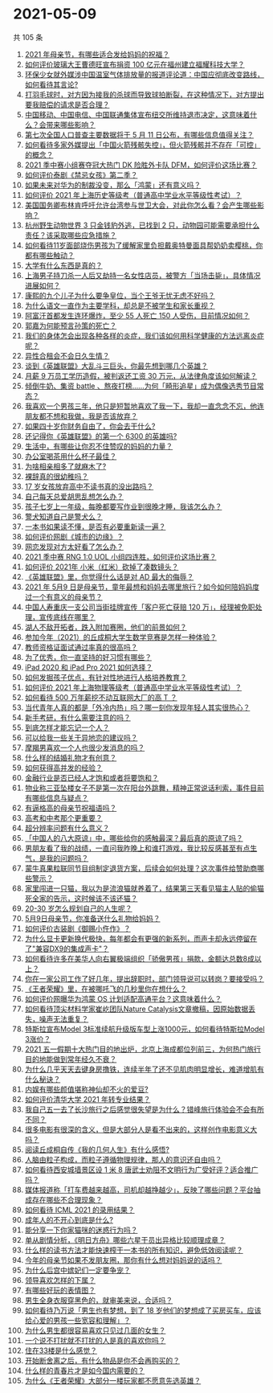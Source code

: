 # 2021-05-09

共 105 条

<!-- BEGIN -->
<!-- 最后更新时间 Sun May 09 2021 13:05:46 GMT+0800 (China Standard Time) -->

1. [2021 年母亲节，有哪些适合发给妈妈的祝福？](https://www.zhihu.com/question/458284693)
2. [如何评价玻璃大王曹德旺宣布捐资 100
   亿元在福州建立福耀科技大学？](https://www.zhihu.com/question/457562649)
3. [环保少女就外媒涉中国温室气体排放量的报道评论道：中国应彻底改变路线，如何看待其言论?](https://www.zhihu.com/question/458454363)
4. [打羽毛球时，对方因为接我的杀球而导致球拍断裂，在这种情况下，对方提出要我赔偿的请求是否合理？](https://www.zhihu.com/question/458085942)
5. [中国移动、中国电信、中国联通集体宣布纽交所维持退市决定，这意味着什么？会带来哪些影响？](https://www.zhihu.com/question/458322456)
6. [第七次全国人口普查主要数据将于 5 月 11
   日公布，有哪些信息值得关注？](https://www.zhihu.com/question/458484293)
7. [如何看待多家外媒提出「中国火箭残骸失控」，但火箭残骸并不存在「可控」的概念？](https://www.zhihu.com/question/458384867)
8. [2021 季中赛小组赛夺冠大热门 DK 险胜外卡队
   DFM，如何评价这场比赛？](https://www.zhihu.com/question/458430509)
9. [如何评价泰剧《禁忌女孩》第二季？](https://www.zhihu.com/question/458258491)
10. [如果未来对华为的制裁没变，那么「鸿蒙」还有意义吗？](https://www.zhihu.com/question/458261749)
11. [如何评价 2021
    年上海历史等级考（普通高中学业水平等级性考试）？](https://www.zhihu.com/question/457916978)
12. [美国国务卿布林肯呼吁允许台湾参与世卫大会，对此你怎么看？会产生哪些影响？](https://www.zhihu.com/question/458323936)
13. [杭州野生动物世界 3 只金钱豹外逃，已找到 2
    只，动物园可能需要承担什么责任？该采取哪些应急措施？](https://www.zhihu.com/question/458351546)
14. [如何看待11岁面部烧伤男孩为了缓解家里负担戴奥特曼面具帮奶奶卖樱桃，你都有哪些触动？](https://www.zhihu.com/question/458441722)
15. [大学有什么东西是真的？](https://www.zhihu.com/question/430807321)
16. [上海男子持刀杀一人后又劫持一名女性店员，被警方「当场击毙」，具体情况进展如何？](https://www.zhihu.com/question/458381524)
17. [康熙的九个儿子为什么要争皇位，当个王爷无忧无虑不好吗？](https://www.zhihu.com/question/359062106)
18. [为什么语文一直作为主要学科，却总是不被学生和家长重视？](https://www.zhihu.com/question/269469146)
19. [阿富汗首都发生连环爆炸，至少 55 人死亡 150
    人受伤，目前情况如何？](https://www.zhihu.com/question/458480026)
20. [郭嘉为何能预言孙策的死亡？](https://www.zhihu.com/question/23022586)
21. [我们的身体怎会出现各种各样的炎症，我们该如何用科学健康的方法远离炎症呢？](https://www.zhihu.com/question/457066503)
22. [异性合租会不会日久生情？](https://www.zhihu.com/question/295424569)
23. [谈到《英雄联盟》大乱斗三巨头，你最先想到哪几个英雄？](https://www.zhihu.com/question/457624791)
24. [月薪 9 万员工学历造假，被判返还工资 30
    万元，从法律角度该如何解读？](https://www.zhihu.com/question/458409677)
25. [倾倒牛奶、集资 battle
    、熬夜打榜……为何「畸形追星」成为偶像选秀节目常态？](https://www.zhihu.com/question/458482372)
26. [我喜欢一个男孩三年，他只是短暂地喜欢了我一下，我却一直念念不忘，他连朋友都不想和我做，我是否该放弃？](https://www.zhihu.com/question/457848299)
27. [如果四十岁你财务自由了，你会去干什么?](https://www.zhihu.com/question/323042685)
28. [还记得你《英雄联盟》的第一个 6300 的英雄吗?](https://www.zhihu.com/question/456821024)
29. [生活中，有哪些让你忍不住赞叹的妈妈的力量？](https://www.zhihu.com/question/458323560)
30. [办公室喝茶用什么杯子最佳？](https://www.zhihu.com/question/21898087)
31. [为啥相亲相多了就麻木了?](https://www.zhihu.com/question/457773878)
32. [裸辞真的很幼稚吗？](https://www.zhihu.com/question/449669673)
33. [17 岁女孩放弃高中不读书真的没出路吗？](https://www.zhihu.com/question/456404042)
34. [自己每天总爱胡思乱想怎么办？](https://www.zhihu.com/question/364386829)
35. [孩子七岁上一年级，每晚都要写作业到很晚才睡，我该怎么办？](https://www.zhihu.com/question/453264257)
36. [警犬知道自己是警犬么？](https://www.zhihu.com/question/286005319)
37. [一本书如果读不懂，是否有必要重新读一遍？](https://www.zhihu.com/question/453840721)
38. [如何评价网剧《城市的边缘》？](https://www.zhihu.com/question/456716874)
39. [网恋发现对方太好看了怎么办？](https://www.zhihu.com/question/441357680)
40. [2021 季中赛 RNG 1:0 UOL
    小组四连胜，如何评价这场比赛？](https://www.zhihu.com/question/458401089)
41. [如何评价 2021年 小米（红米）砍掉了凑数镜头？](https://www.zhihu.com/question/458171647)
42. [《英雄联盟》里，你觉得什么话是对 AD 最大的侮辱？](https://www.zhihu.com/question/457722320)
43. [2021 年 5月9
    日是母亲节，童年最想和妈妈去哪里旅行？如今如何陪妈妈度过一个有意义的母亲节？](https://www.zhihu.com/question/458323851)
44. [中国人寿重庆一支公司当街挂牌宣传「客户死亡获赔 120
    万」，经理被免职处理，宣传底线在哪里？](https://www.zhihu.com/question/458335443)
45. [湖人不敌开拓者，跌入附加赛圈，他们的前景如何？](https://www.zhihu.com/question/458342651)
46. [参加今年（2021）的丘成桐大学生数学竞赛是怎样一种体验？](https://www.zhihu.com/question/458309120)
47. [教师资格证面试通过率真的很高吗？](https://www.zhihu.com/question/435289719)
48. [为了优秀，你一直坚持的好习惯有哪些？](https://www.zhihu.com/question/452488029)
49. [iPad 2020 和 iPad Pro 2021 如何选择？](https://www.zhihu.com/question/458086760)
50. [如何发掘孩子优点，有针对性地进行人格培养教育？](https://www.zhihu.com/question/457172825)
51. [如何评价 2021
    年上海物理等级考（普通高中学业水平等级性考试）？](https://www.zhihu.com/question/457401362)
52. [如何看待 500 万年薪挖不动互联网大厂的高 T ？](https://www.zhihu.com/question/458412368)
53. [当代青年人真的都是「外冷内热」吗？哪一刻你发现年轻人其实很热心？](https://www.zhihu.com/question/457137869)
54. [新手考研，有什么需要注意的吗？](https://www.zhihu.com/question/456566597)
55. [到底怎样才能忘记一个人？](https://www.zhihu.com/question/457192146)
56. [可以给我一些关于异地恋的建议吗？](https://www.zhihu.com/question/455657139)
57. [摩羯男喜欢一个人也很少发消息的吗？](https://www.zhihu.com/question/455456088)
58. [什么样的结婚礼物才有创意？](https://www.zhihu.com/question/21278676)
59. [如何获得高并发的经验？](https://www.zhihu.com/question/40609661)
60. [金融行业是否已经人才饱和或者将要饱和？](https://www.zhihu.com/question/267950320)
61. [物业称三亚坠楼女子不是第一次在阳台外跳舞，精神正常说话利索，事件目前有哪些信息与疑点？](https://www.zhihu.com/question/458317199)
62. [有逼格高的母亲节祝福语吗？](https://www.zhihu.com/question/276955978)
63. [高考和中考那个更重要？](https://www.zhihu.com/question/450457099)
64. [超分辨率问题有什么意义？](https://www.zhihu.com/question/458035789)
65. [「中国人的八大原谅」中，哪些给你的感触最深？最后真的原谅了吗？](https://www.zhihu.com/question/458322564)
66. [男朋友看了我的战绩，一直问我昨晚上和谁打游戏，我比较反感甚至有点生气，是我的问题吗？](https://www.zhihu.com/question/457084853)
67. [蒙牛真果粒联同节目组制定退货方案，后续会如何处理？这次事件给赞助商哪些警示？](https://www.zhihu.com/question/458355922)
68. [家里闯进一只猫，我以为是流浪猫就养着了，结果第三天看见猫主人贴的偷猫死全家的告示，这时候该不该还猫？](https://www.zhihu.com/question/458067326)
69. [20-30 岁怎么规划自己的人生呢？](https://www.zhihu.com/question/303781246)
70. [5月9日母亲节，你准备送什么礼物给妈妈？](https://www.zhihu.com/question/458238204)
71. [如何评价古装剧《御赐小仵作》？](https://www.zhihu.com/question/457117887)
72. [为什么显卡更新换代极快，每年都会有更强的新系列，而声卡却永远停留在了"兼容DX9的集成声卡"？](https://www.zhihu.com/question/458007412)
73. [如何看待许多在美华人向右翼极端组织「骄傲男孩」捐款，金额达总数8成以上？](https://www.zhihu.com/question/458277293)
74. [你在一家公司工作了好几年，提出辞职时，部门领导说可以转岗？要接受吗？](https://www.zhihu.com/question/454570545)
75. [《王者荣耀》里，在被哪吒飞的几秒里你在想什么？](https://www.zhihu.com/question/457960562)
76. [如何评价网曝华为鸿蒙 OS 计划适配高通平台？这意味着什么？](https://www.zhihu.com/question/458227978)
77. [如何看待顶尖材料学家崔屹团队Nature
    Catalysis文章撤稿，因原始数据丢失，噪声无法重复？](https://www.zhihu.com/question/458152727)
78. [特斯拉宣布Model 3标准续航升级版车型上涨1000元，如何看待特斯拉Model
    3涨价？](https://www.zhihu.com/question/458323631)
79. [2021
    五一假期十大热门目的地出炉，北京上海成都位列前三，为何热门旅行目的地能做到常年经久不衰？](https://www.zhihu.com/question/458249774)
80. [为什么几乎天天去键身房撸铁，连续半年了还不见肌肉明显增长，难道增肌有什么秘诀？](https://www.zhihu.com/question/344778141)
81. [内娱有哪些颜值堪称神仙却不火的爱豆?](https://www.zhihu.com/question/439659001)
82. [如何评价清华大学 2021 年转专业结果？](https://www.zhihu.com/question/455564234)
83. [我自己五一去了长沙旅行之后感觉很失望是为什么？错峰旅行体验会不会有所不同？](https://www.zhihu.com/question/458141426)
84. [很多电影有很深的含义，但是大部分人是看不出来的，这样创作电影意义大吗？](https://www.zhihu.com/question/438741204)
85. [阅读丘成桐自传《我的几何人生》有什么感悟?](https://www.zhihu.com/question/452153948)
86. [人脑由粒子构成，而粒子遵循物理规律，那人的意识还自由吗？](https://www.zhihu.com/question/450868629)
87. [如何看待西安城墙景区设 1 米 8
    唐武士劝阻不文明行为广受好评？适合推广吗？](https://www.zhihu.com/question/458013084)
88. [媒体报道称「打车费越来越高，司机却越挣越少」，反映了哪些问题？平台抽成存在哪些不合理现象？](https://www.zhihu.com/question/458224652)
89. [如何看待 ICML 2021 的录用结果？](https://www.zhihu.com/question/458018028)
90. [成年人的不开心到底是什么?](https://www.zhihu.com/question/457811806)
91. [能分享一下你家猫咪的迷惑行为吗？](https://www.zhihu.com/question/457690584)
92. [单从剧情分析，《明日方舟》哪些六星干员出异格比较顺理成章？](https://www.zhihu.com/question/458079671)
93. [什么样的读书方法才能快速榨干一本书的所有知识，避免低效阅读呢？](https://www.zhihu.com/question/377547324)
94. [今年的母亲节如果不发朋友圈，那你有什么想对妈妈说的话吗？](https://www.zhihu.com/question/458321063)
95. [为什么后宫中嫔妃们一定要争宠？](https://www.zhihu.com/question/293865460)
96. [领导喜欢怎样的下属？](https://www.zhihu.com/question/288797213)
97. [有哪些好玩的表情图？](https://www.zhihu.com/question/31090236)
98. [男生全身衣服穿黑色的，就审美来说，合适吗？](https://www.zhihu.com/question/26534749)
99. [如何看待乃万说「男生也有梦想，到了 18
    岁他们的梦想成了买房买车，应该给心爱的男孩一些宽容和理解」？](https://www.zhihu.com/question/458072558)
100. [为什么男生都很容易喜欢只见过几面的女生？](https://www.zhihu.com/question/300699970)
101. [一个说不打扰就不打扰的人是真的喜欢你吗？](https://www.zhihu.com/question/455719746)
102. [住在33楼是什么感觉？](https://www.zhihu.com/question/452537568)
103. [开始断舍离之后，有什么物品是你不会再购买的？](https://www.zhihu.com/question/457895008)
104. [什么样的青春片才是如今国内需要的？](https://www.zhihu.com/question/30589916)
105. [为什么《王者荣耀》大部分一楼玩家都不愿意先选英雄？](https://www.zhihu.com/question/457720588)

<!-- END -->
